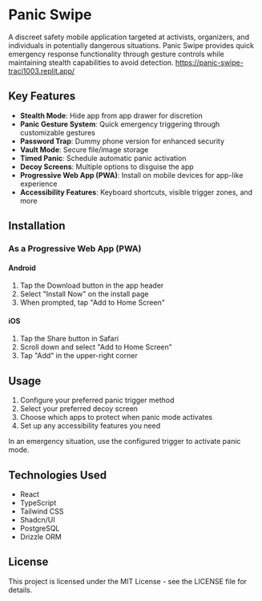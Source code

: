 # Panic Swipe

A discreet safety mobile application targeted at activists, organizers, and individuals in potentially dangerous situations. Panic Swipe provides quick emergency response functionality through gesture controls while maintaining stealth capabilities to avoid detection. https://panic-swipe-traci1003.replit.app/

## Key Features

- **Stealth Mode**: Hide app from app drawer for discretion
- **Panic Gesture System**: Quick emergency triggering through customizable gestures
- **Password Trap**: Dummy phone version for enhanced security
- **Vault Mode**: Secure file/image storage
- **Timed Panic**: Schedule automatic panic activation
- **Decoy Screens**: Multiple options to disguise the app
- **Progressive Web App (PWA)**: Install on mobile devices for app-like experience
- **Accessibility Features**: Keyboard shortcuts, visible trigger zones, and more

## Installation

### As a Progressive Web App (PWA)

#### Android
1. Tap the Download button in the app header
2. Select "Install Now" on the install page
3. When prompted, tap "Add to Home Screen"

#### iOS
1. Tap the Share button in Safari
2. Scroll down and select "Add to Home Screen"
3. Tap "Add" in the upper-right corner

## Usage

1. Configure your preferred panic trigger method
2. Select your preferred decoy screen
3. Choose which apps to protect when panic mode activates
4. Set up any accessibility features you need

In an emergency situation, use the configured trigger to activate panic mode.

## Technologies Used

- React 
- TypeScript
- Tailwind CSS
- Shadcn/UI
- PostgreSQL 
- Drizzle ORM

## License

This project is licensed under the MIT License - see the LICENSE file for details.
